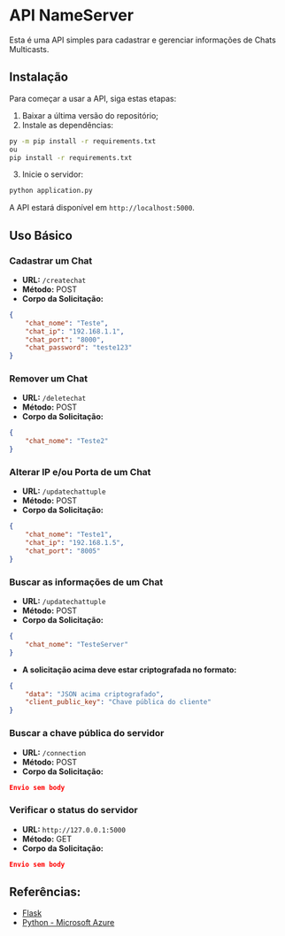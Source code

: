 # API NameServer

Esta é uma API simples para cadastrar e gerenciar informações de Chats Multicasts.

## Instalação

Para começar a usar a API, siga estas etapas:

1. Baixar a última versão do repositório;
2. Instale as dependências:
```bash
py -m pip install -r requirements.txt
ou
pip install -r requirements.txt
```
3. Inicie o servidor:
```bash
python application.py
```
A API estará disponível em `http://localhost:5000`.

## Uso Básico

### Cadastrar um Chat

- **URL:** `/createchat`
- **Método:** POST
- **Corpo da Solicitação:**

```json
{
    "chat_nome": "Teste",
    "chat_ip": "192.168.1.1",
    "chat_port": "8000",
    "chat_password": "teste123"
}
```

### Remover um Chat

- **URL:** `/deletechat`
- **Método:** POST
- **Corpo da Solicitação:**

```json
{
    "chat_nome": "Teste2"
}
```

### Alterar IP e/ou Porta de um Chat

- **URL:** `/updatechattuple`
- **Método:** POST
- **Corpo da Solicitação:**

```json
{
    "chat_nome": "Teste1",
    "chat_ip": "192.168.1.5",
    "chat_port": "8005"
}
```

### Buscar as informações de um Chat

- **URL:** `/updatechattuple`
- **Método:** POST
- **Corpo da Solicitação:**

```json
{
    "chat_nome": "TesteServer"
}
```
- **A solicitação acima deve estar criptografada no formato:**
```json
{
    "data": "JSON acima criptografado",
    "client_public_key": "Chave pública do cliente"
}
```

### Buscar a chave pública do servidor

- **URL:** `/connection`
- **Método:** POST
- **Corpo da Solicitação:**

```json
Envio sem body
```

### Verificar o status do servidor

- **URL:** `http://127.0.0.1:5000`
- **Método:** GET
- **Corpo da Solicitação:**

```json
Envio sem body
```

## Referências:

- [Flask](https://flask.palletsprojects.com/en/2.3.x)
- [Python - Microsoft Azure](https://learn.microsoft.com/pt-br/azure/app-service/quickstart-python?WT.mc_id=azuretipslatam-video-gllemos&tabs=flask%2Cmac-linux%2Cazure-cli%2Cvscode-deploy%2Cdeploy-instructions-azportal%2Cterminal-bash%2Cdeploy-instructions-zip-azcli)
